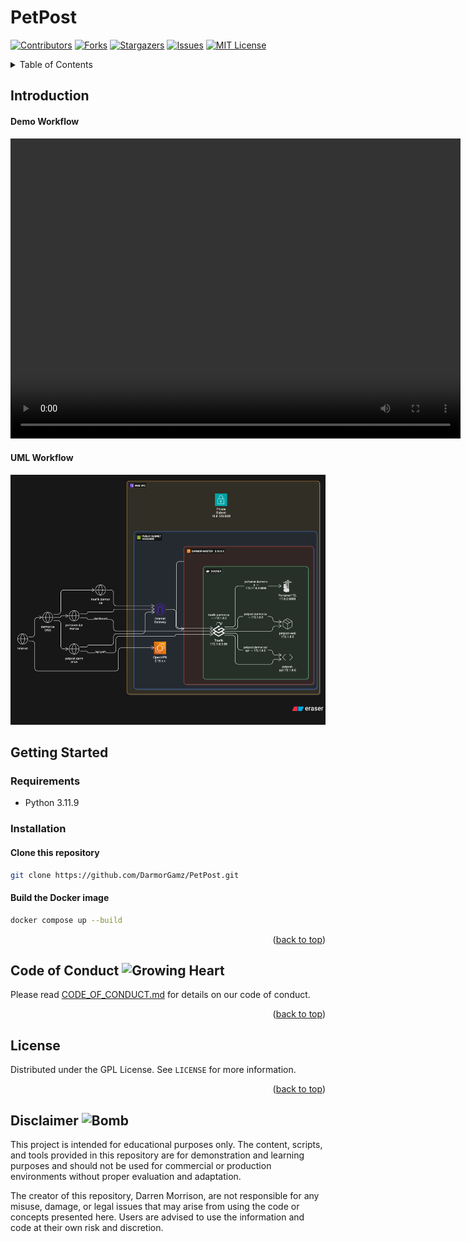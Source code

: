 # PetPost

<a name="readme-top"></a> 

[![Contributors][contributors-shield]][contributors-url]
[![Forks][forks-shield]][forks-url]
[![Stargazers][stars-shield]][stars-url]
[![Issues][issues-shield]][issues-url]
[![MIT License][license-shield]][license-url]

<!-- TABLE OF CONTENTS -->
<details>
  <summary>Table of Contents</summary>
  <ol>
    <li>
    <a href="#introduction">Getting Started</a>
      <a href="#getting-started">Getting Started</a>
      <ul>
        <li><a href="#requirements">Requirements</a></li>
        <li><a href="#installation">Installation</a></li>
      </ul>
    </li>
    <li><a href="#code-of-conduct">Code of Conduct</a></li>
    <li><a href="#license">License</a></li>
    <li><a href="#disclaimer">Disclaimer</a></li>
  </ol>
</details>

<!-- INTRODUCTION -->
## Introduction

#### Demo Workflow
<div align="center">
  <video src=".docs/functional-demo/demo.mp4" width="720" height="480" controls></video>
</div>

#### UML Workflow
<div align="center">
    <img src=".docs/uml.png" alt="Logo" width="650" height="400">
</div>

<!-- GETTING STARTED -->
## Getting Started

<!-- REQUIREMENTS -->
### Requirements

- Python 3.11.9

### Installation

#### Clone this repository
```bash
git clone https://github.com/DarmorGamz/PetPost.git
```

#### Build the Docker image
```bash
docker compose up --build
```

<p align="right">(<a href="#readme-top">back to top</a>)</p>


<!-- CODE OF CONDUCT -->
## Code of Conduct <img src="https://raw.githubusercontent.com/Tarikul-Islam-Anik/Animated-Fluent-Emojis/master/Emojis/Smilies/Growing%20Heart.png" alt="Growing Heart" style="width:1em; height:1em;" id="code-of-conduct" />

Please read [CODE_OF_CONDUCT.md](CODE_OF_CONDUCT.md) for details on our code of conduct.

<p align="right">(<a href="#readme-top">back to top</a>)</p>

<!-- LICENSE -->
## License

Distributed under the GPL License. See `LICENSE` for more information.

<p align="right">(<a href="#readme-top">back to top</a>)</p>


<!-- Disclaimer -->
## Disclaimer <img src="https://raw.githubusercontent.com/Tarikul-Islam-Anik/Animated-Fluent-Emojis/master/Emojis/Smilies/Bomb.png" alt="Bomb" style="width:1em; height:1em;" id="disclaimer" />

This project is intended for educational purposes only. The content, scripts, and tools provided in this repository are for demonstration and learning purposes and should not be used for commercial or production environments without proper evaluation and adaptation.

The creator of this repository, Darren Morrison, are not responsible for any misuse, damage, or legal issues that may arise from using the code or concepts presented here. Users are advised to use the information and code at their own risk and discretion.

[contributors-shield]: https://img.shields.io/github/contributors/DarmorGamz/PetPost.svg?style=for-the-badge
[contributors-url]: https://github.com/DarmorGamz/PetPost/graphs/contributors
[forks-shield]: https://img.shields.io/github/forks/DarmorGamz/PetPost.svg?style=for-the-badge
[forks-url]: https://github.com/DarmorGamz/PetPostm/network/members
[stars-shield]: https://img.shields.io/github/stars/DarmorGamz/PetPost.svg?style=for-the-badge
[stars-url]: https://github.com/DarmorGamz/PetPost/stargazers
[issues-shield]: https://img.shields.io/github/issues/DarmorGamz/PetPost.svg?style=for-the-badge
[issues-url]: https://github.com/DarmorGamz/PetPost/issues
[license-shield]: https://img.shields.io/github/license/DarmorGamz/PetPost.svg?style=for-the-badge
[license-url]: https://github.com/DarmorGamz/PetPost/blob/master/LICENSE.txt